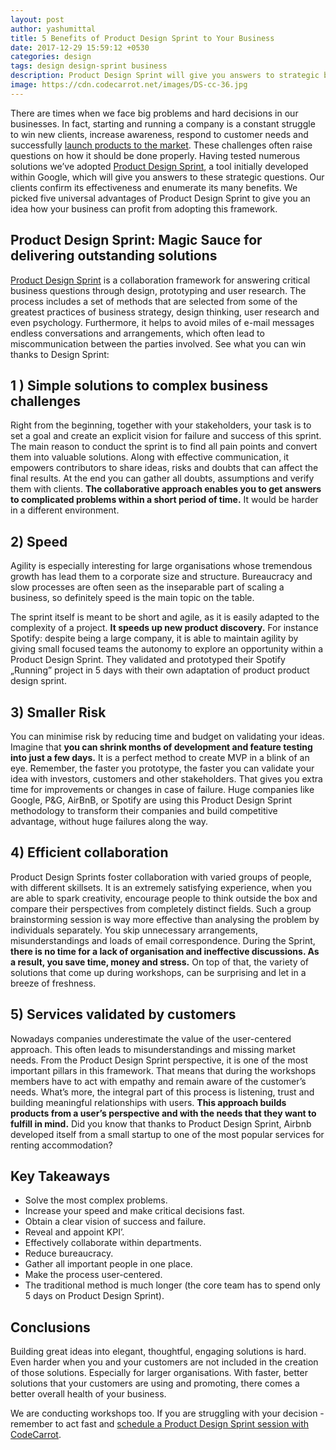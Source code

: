 ```yaml
---
layout: post
author: yashumittal
title: 5 Benefits of Product Design Sprint to Your Business
date: 2017-12-29 15:59:12 +0530
categories: design
tags: design design-sprint business
description: Product Design Sprint will give you answers to strategic business questions. Our clients confirm its effectiveness and enumerate its benefits. What are they?
image: https://cdn.codecarrot.net/images/DS-cc-36.jpg
---
```


There are times when we face big problems and hard decisions in our businesses. In fact, starting and running a company is a constant struggle to win new clients, increase awareness, respond to customer needs and successfully [launch products to the market](/how-a-product-design-sprint-can-help-you-launch-a-better-product). These challenges often raise questions on how it should be done properly. Having tested numerous solutions we’ve adopted [Product Design Sprint](//www.codecarrot.net/services/design-sprint.html), a tool initially developed within Google, which will give you answers to these strategic questions. Our clients confirm its effectiveness and enumerate its many benefits. We picked five universal advantages of Product Design Sprint to give you an idea how your business can profit from adopting this framework.

## Product Design Sprint: Magic Sauce for delivering outstanding solutions

[Product Design Sprint](//www.codecarrot.net/services/design-sprint.html) is a collaboration framework for answering critical business questions through design, prototyping and user research. The process includes a set of methods that are selected from some of the greatest practices of business strategy, design thinking, user research and even psychology. Furthermore, it helps to avoid miles of e-mail messages endless conversations and arrangements, which often lead to miscommunication between the parties involved. See what you can win thanks to Design Sprint:

## 1 ) Simple solutions to complex business challenges

Right from the beginning, together with your stakeholders, your task is to set a goal and create an explicit vision for failure and success of this sprint. The main reason to conduct the sprint is to find all pain points and convert them into valuable solutions. Along with effective communication, it empowers contributors to share ideas, risks and doubts that can affect the final results. At the end you can gather all doubts, assumptions and verify them with clients. **The collaborative approach enables you to get answers to complicated problems within a short period of time.** It would be harder in a different environment.

## 2) Speed

Agility is especially interesting for large organisations whose tremendous growth has lead them to a corporate size and structure. Bureaucracy and slow processes are often seen as the inseparable part of scaling a business, so definitely speed is the main topic on the table.

The sprint itself is meant to be short and agile, as it is easily adapted to the complexity of a project. **It speeds up new product discovery.** For instance Spotify: despite being a large company, it is able to maintain agility by giving small focused teams the autonomy to explore an opportunity within a Product Design Sprint. They validated and prototyped their Spotify „Running” project in 5 days with their own adaptation of product product design sprint.

## 3) Smaller Risk

You can minimise risk by reducing time and budget on validating your ideas. Imagine that **you can shrink months of development and feature testing into just a few days.** It is a perfect method to create MVP in a blink of an eye. Remember, the faster you prototype, the faster you can validate your idea with investors, customers and other stakeholders. That gives you extra time for improvements or changes in case of failure. Huge companies like Google, P&G, AirBnB, or Spotify are using this Product Design Sprint methodology to transform their companies and build competitive advantage, without huge failures along the way.

## 4) Efficient collaboration

Product Design Sprints foster collaboration with varied groups of people, with different skillsets. It is an extremely satisfying experience, when you are able to spark creativity, encourage people to think outside the box and compare their perspectives from completely distinct fields. Such a group brainstorming session is way more effective than analysing the problem by individuals separately. You skip unnecessary arrangements, misunderstandings and loads of email correspondence. During the Sprint, **there is no time for a lack of organisation and ineffective discussions. As a result, you save time, money and stress.** On top of that, the variety of solutions that come up during workshops, can be surprising and let in a breeze of freshness.

## 5) Services validated by customers

Nowadays companies underestimate the value of the user-centered approach. This often leads to misunderstandings and missing market needs. From the Product Design Sprint perspective, it is one of the most important pillars in this framework. That means that during the workshops members have to act with empathy and remain aware of the customer’s needs. What’s more, the integral part of this process is listening, trust and building meaningful relationships with users. **This approach builds products from a user’s perspective and with the needs that they want to fulfill in mind.** Did you know that thanks to Product Design Sprint, Airbnb  developed itself from a small startup to one of the most popular services for renting accommodation?

## Key Takeaways

* Solve the most complex problems.
* Increase your speed and make critical decisions fast.
* Obtain a clear vision of success and failure.
* Reveal and appoint KPI’.
* Effectively collaborate within departments.
* Reduce bureaucracy.
* Gather all important people in one place.
* Make the process user-centered.
* The traditional method is much longer (the core team has to spend only 5 days on Product Design Sprint).

## Conclusions

Building great ideas into elegant, thoughtful, engaging solutions is hard. Even harder when you and your customers are not included in the creation of those solutions. Especially for larger organisations. With faster, better solutions that your customers are using and promoting, there comes a better overall health of your business.

We are conducting workshops too. If you are struggling with your decision - remember to act fast and [schedule a Product Design Sprint session with CodeCarrot](//www.codecarrot.net/services/design-sprint.html).
